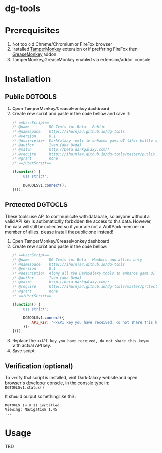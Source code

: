 # dg-tools

# Prerequisites

1. Not too old Chrome/Chromium or FireFox browser
2. Installed [TamperMonkey](https://chrome.google.com/webstore/detail/tampermonkey/dhdgffkkebhmkfjojejmpbldmpobfkfo?hl=hr) extension or if preffering FireFox then [GreaseMonkey](https://addons.mozilla.org/hr/firefox/addon/greasemonkey/) addon.
3. TamperMonkey/GreaseMonkey enabled via extension/addon console

# Installation

## Public DGTOOLS

1. Open TamperMonkey/GreaseMonkey dashboard
2. Create new script and paste in the code bellow and save it:
    ```javascript
    // ==UserScript==
    // @name         DG Tools for Beta - Public
    // @namespace    https://ihusnja4.github.io/dg-tools
    // @version      0.1
    // @description  DarkGalaxy tools to enhance game UI like: battle calculators, stats, color enhancers, etc...
    // @author       Ivan (aka Deda)
    // @match        http://beta.darkgalaxy.com/*
    // @require      https://ihusnja4.github.io/dg-tools/master/public.js
    // @grant        none
    // ==/UserScript==

    (function() {
        'use strict';

         DGTOOLSv1.connect();
    })();
    ```
 
## Protected DGTOOLS

These tools use API to communicate with database, so anyone without a valid API key is autiomatically forbidden the access to this data. However, the data will still be collected so if your are not a WolfPack member or member of allies, please install the public one instead!

1. Open TamperMonkey/GreaseMonkey dashboard
2. Create new script and paste in the code bellow:
    ```javascript
    // ==UserScript==
    // @name         DG Tools for Beta - Members and allies only
    // @namespace    https://ihusnja4.github.io/dg-tools
    // @version      0.1
    // @description  Along all the DarkGalaxy tools to enhance game UI like: battle calculators, stats, color enhancers, etc... This also provides features like sharing radar, planet scans, and storing battle and invasion reports.
    // @author       Ivan (aka Deda)
    // @match        http://beta.darkgalaxy.com/*
    // @require      https://ihusnja4.github.io/dg-tools/master/protected.js
    // @grant        none
    // ==/UserScript==

    (function() {
        'use strict';

         DGTOOLSv1.connect({
             API_KEY: '<<API key you have received, do not share this key>>'
         });
    })();
    ```
3. Replace the `<<API key you have received, do not share this key>>` with actual API key.
4. Save script
       
## Verification (optional)

To verify that script is installed, visit DarkGalaxy website and open browser's developer console, in the console type in:  
`DGTOOLSv1.status()`

It should output something like this: 
```
DGTOOLS (v 0.1) installed.
Viewing: Navigation 1.45
...
```

# Usage

TBD
